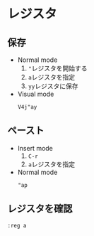 # レジスタ

##  保存
- Normal mode
    1. `"`レジスタを開始する
    2. `a`レジスタを指定
    3. `yy`レジスタに保存
- Visual mode
    ```
    V4j"ay
    ```

## ペースト
- Insert mode
    1. `C-r`
    2. `a`レジスタを指定
- Normal mode
    ```
    "ap
    ```

## レジスタを確認
```
:reg a
```
